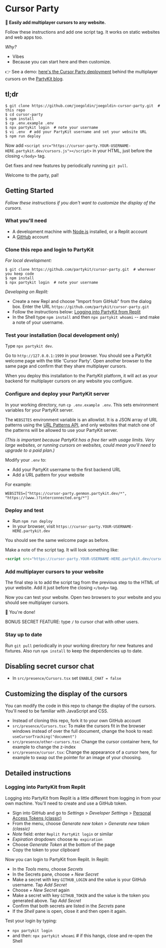 # Cursor Party

**🎈 Easily add multiplayer cursors to any website.**

Follow these instructions and add one script tag. It works on static websites and web apps too.

_Why?_

- Vibes
- Because you can start here and then customize.

👉 See a demo: [here's the Cursor Party deployment](https://cursor-party.labs.partykit.dev) behind the multiplayer cursors on the [PartyKit blog](https://blog.partykit.io).

## tl;dr

```console
$ git clone https://github.com/joegoldin/joegoldin-cursor-party.git  # this repo
$ cd cursor-party
$ npm install
$ cp .env.example .env
$ npx partykit login  # note your username
$ vi .env  # add your PartyKit username and set your website URL
$ npm run deploy
```

Now add `<script src="https://cursor-party.YOUR-USERNAME-HERE.partykit.dev/cursors.js"></script>` in your HTML, just before the closing `</body>` tag.

Get fixes and new features by periodically running `git pull`.

Welcome to the party, pal!

## Getting Started

_Follow these instructions if you don't want to customize the display of the cursors._

### What you'll need

- A development machine with [Node.js](https://nodejs.org/en/) installed, or a Replit account
- A [GitHub](https://github.com) account

### Clone this repo and login to PartyKit

_For local development:_

```console
$ git clone https://github.com/partykit/cursor-party.git  # wherever you keep code
$ npm install
$ npx partykit login  # note your username
```

_Developing on Replit:_

- Create a new Repl and choose "Import from GitHub" from the dialog box. Enter the URL `https://github.com/partykit/cursor-party.git`
- Follow the instructions below: [Logging into PartyKit from Replit](#logging-into-partykit-from-replit)
- In the Shell type `npm install` and then `npx partykit whoami` -- and make a note of your username.

### Test your installation (local development only)

Type `npx partykit dev`.

Go to `http://127.0.0.1:1999` in your browser. You should see a PartyKit welcome page with the title 'Cursor Party'. Open another browser to the same page and confirm that they share multiplayer cursors.

When you deploy this installation to the PartyKit platform, it will act as your backend for multiplayer cursors on any website you configure.

### Configure and deploy your PartyKit server

In your working directory, run `cp .env.example .env`. This sets environment variables for your PartyKit server.

The `WEBSITES` environment variable is an allowlist. It is a JSON array of URL patterns using the [URL Patterns API](https://developer.mozilla.org/en-US/docs/Web/API/URL_Pattern_API), and only websites that match one of the patterns will be allowed to use your PartyKit server.

_(This is important because PartyKit has a free tier with usage limits. Very large websites, or running cursors on websites, could mean you'll need to upgrade to a paid plan.)_

Modify your `.env` to:

- Add your PartyKit username to the first backend URL
- Add a URL pattern for your website

For example:

```env
WEBSITES=["https://cursor-party.genmon.partykit.dev/*", "https://(www.)?interconnected.org/*"]
```

### Deploy and test

- Run `npm run deploy`
- In your browser, visit `https://cursor-party.YOUR-USERNAME-HERE.partykit.dev`

You should see the same welcome page as before.

Make a note of the script tag. It will look something like:

```html
<script src="https://cursor-party.YOUR-USERNAME-HERE.partykit.dev/cursors.js"></script>
```

### Add multiplayer cursors to your website

The final step is to add the script tag from the previous step to the HTML of your website. Add it just before the closing `</body>` tag.

Now you can test your website. Open two browsers to your website and you should see multiplayer cursors.

🎈 You're done!

BONUS SECRET FEATURE: type `/` to cursor chat with other users.

### Stay up to date

Run `git pull` periodically in your working directory for new features and fixtures. Also run `npm install` to keep the dependencies up to date.

## Disabling secret cursor chat

- In `src/presence/Cursors.tsx` set `ENABLE_CHAT = false`

## Customizing the display of the cursors

You can modify the code in this repo to change the display of the cursors. You'll need to be familiar with JavaScript and CSS.

- Instead of cloning this repo, fork it to your own GitHub account
- `src/presence/Cursors.tsx`: To make the cursors fit in the browser windows instead of over the full document, change the hook to read: `useCursorTracking("document")`
- `src/presence/other-cursors.tsx`: Change the cursor container here, for example to change the z-index
- `src/presence/cursor.tsx`: Change the appearance of a cursor here, for example to swap out the pointer for an image of your choosing.

## Detailed instructions

### Logging into PartyKit from Replit

Logging into PartyKit from Replit is a little different from logging in from your own machine. You'll need to create and use a GitHub token.

- Sign into GitHub and go to _Settings_ > _Developer Settings_ > [Personal Access Tokens (classic)](https://github.com/settings/tokens)
- From the menu, choose _Generate new token_ > _Generate new token (classic)_
- _Note_ field: enter `Replit PartyKit login` or similar
- _Expiration_ dropdown: choose `No expiration`
- Choose _Generate Token_ at the bottom of the page
- Copy the token to your clipboard

Now you can login to PartyKit from Replit. In Replit:

- In the _Tools_ menu, choose _Secrets_
- In the Secrets pane, choose _+ New Secret_
- Make a secret with key `GITHUB_LOGIN` and the value is your GitHub username. Tap _Add Secret_
- Choose _+ New Secret_ again
- Make a secret with key `GITHUB_TOKEN` and the value is the token you generated above. Tap _Add Secret_
- Confirm that both secrets are listed in the _Secrets_ pane
- If the _Shell_ pane is open, close it and then open it again.

Test your login by typing:

- `npx partykit login`
- and then: `npx partykit whoami` # if this hangs, close and re-open the Shell
